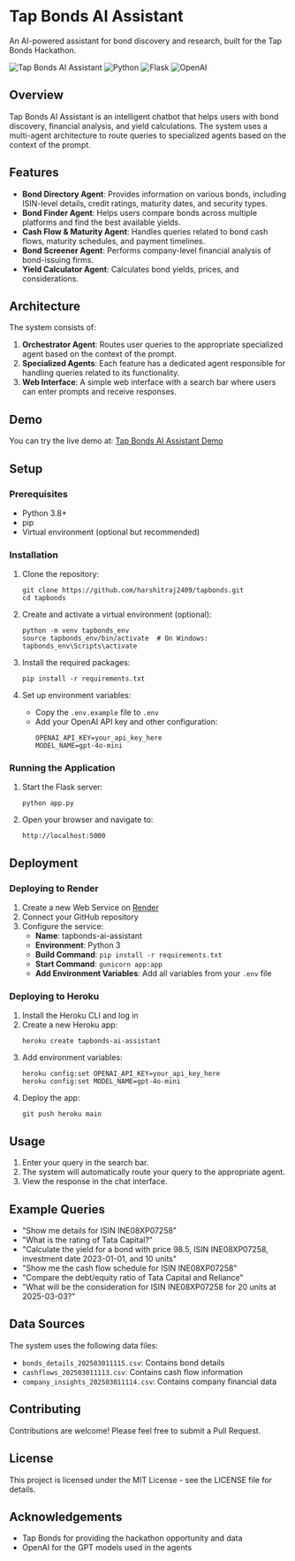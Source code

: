 # Tap Bonds AI Assistant

An AI-powered assistant for bond discovery and research, built for the Tap Bonds Hackathon.

![Tap Bonds AI Assistant](https://img.shields.io/badge/Tap%20Bonds-AI%20Assistant-blue)
![Python](https://img.shields.io/badge/Python-3.8%2B-blue)
![Flask](https://img.shields.io/badge/Flask-2.3.3-green)
![OpenAI](https://img.shields.io/badge/OpenAI-API-orange)

## Overview

Tap Bonds AI Assistant is an intelligent chatbot that helps users with bond discovery, financial analysis, and yield calculations. The system uses a multi-agent architecture to route queries to specialized agents based on the context of the prompt.

## Features

- **Bond Directory Agent**: Provides information on various bonds, including ISIN-level details, credit ratings, maturity dates, and security types.
- **Bond Finder Agent**: Helps users compare bonds across multiple platforms and find the best available yields.
- **Cash Flow & Maturity Agent**: Handles queries related to bond cash flows, maturity schedules, and payment timelines.
- **Bond Screener Agent**: Performs company-level financial analysis of bond-issuing firms.
- **Yield Calculator Agent**: Calculates bond yields, prices, and considerations.

## Architecture

The system consists of:

1. **Orchestrator Agent**: Routes user queries to the appropriate specialized agent based on the context of the prompt.
2. **Specialized Agents**: Each feature has a dedicated agent responsible for handling queries related to its functionality.
3. **Web Interface**: A simple web interface with a search bar where users can enter prompts and receive responses.

## Demo

You can try the live demo at: [Tap Bonds AI Assistant Demo](https://tapbonds-ai-assistant.onrender.com)

## Setup

### Prerequisites

- Python 3.8+
- pip
- Virtual environment (optional but recommended)

### Installation

1. Clone the repository:
   ```
   git clone https://github.com/harshitraj2409/tapbonds.git
   cd tapbonds
   ```

2. Create and activate a virtual environment (optional):
   ```
   python -m venv tapbonds_env
   source tapbonds_env/bin/activate  # On Windows: tapbonds_env\Scripts\activate
   ```

3. Install the required packages:
   ```
   pip install -r requirements.txt
   ```

4. Set up environment variables:
   - Copy the `.env.example` file to `.env`
   - Add your OpenAI API key and other configuration:
     ```
     OPENAI_API_KEY=your_api_key_here
     MODEL_NAME=gpt-4o-mini
     ```

### Running the Application

1. Start the Flask server:
   ```
   python app.py
   ```

2. Open your browser and navigate to:
   ```
   http://localhost:5000
   ```

## Deployment

### Deploying to Render

1. Create a new Web Service on [Render](https://render.com)
2. Connect your GitHub repository
3. Configure the service:
   - **Name**: tapbonds-ai-assistant
   - **Environment**: Python 3
   - **Build Command**: `pip install -r requirements.txt`
   - **Start Command**: `gunicorn app:app`
   - **Add Environment Variables**: Add all variables from your `.env` file

### Deploying to Heroku

1. Install the Heroku CLI and log in
2. Create a new Heroku app:
   ```
   heroku create tapbonds-ai-assistant
   ```
3. Add environment variables:
   ```
   heroku config:set OPENAI_API_KEY=your_api_key_here
   heroku config:set MODEL_NAME=gpt-4o-mini
   ```
4. Deploy the app:
   ```
   git push heroku main
   ```

## Usage

1. Enter your query in the search bar.
2. The system will automatically route your query to the appropriate agent.
3. View the response in the chat interface.

## Example Queries

- "Show me details for ISIN INE08XP07258"
- "What is the rating of Tata Capital?"
- "Calculate the yield for a bond with price 98.5, ISIN INE08XP07258, investment date 2023-01-01, and 10 units"
- "Show me the cash flow schedule for ISIN INE08XP07258"
- "Compare the debt/equity ratio of Tata Capital and Reliance"
- "What will be the consideration for ISIN INE08XP07258 for 20 units at 2025-03-03?"

## Data Sources

The system uses the following data files:
- `bonds_details_202503011115.csv`: Contains bond details
- `cashflows_202503011113.csv`: Contains cash flow information
- `company_insights_202503011114.csv`: Contains company financial data

## Contributing

Contributions are welcome! Please feel free to submit a Pull Request.

## License

This project is licensed under the MIT License - see the LICENSE file for details.

## Acknowledgements

- Tap Bonds for providing the hackathon opportunity and data
- OpenAI for the GPT models used in the agents 
